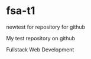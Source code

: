 # fsa-t1
newtest for repository for github

My test repository on github

Fullstack Web Development
